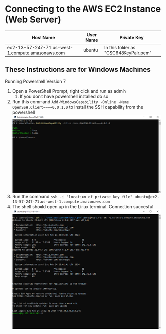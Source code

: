 # Connecting to the AWS EC2 Instance (Web Server)

| Host Name | User Name | Private Key |
| --- | --- | --- |
| ec2-13-57-247-71.us-west-1.compute.amazonaws.com | ubuntu | In this folder as "CSC648KeyPair.pem" |

## These Instructions are for Windows Machines
Running Powershell Version 7
1. Open a PowerShell Prompt, right click and run as admin
    1. If you don't have powershell installed do so
2. Run this command `Add-WindowsCapability -Online -Name OpenSSH.Client~~~~0.0.1.0` to install the SSH capability from the powershell
![SSH Install](./images/sshinstall.png)
3. Run the command `ssh -i "location of private key file" ubuntu@ec2-13-57-247-71.us-west-1.compute.amazonaws.com`
4. The shell should open up in the Linux terminal. Connection succesful
![SSH Success](./images/sshsuccess.png)